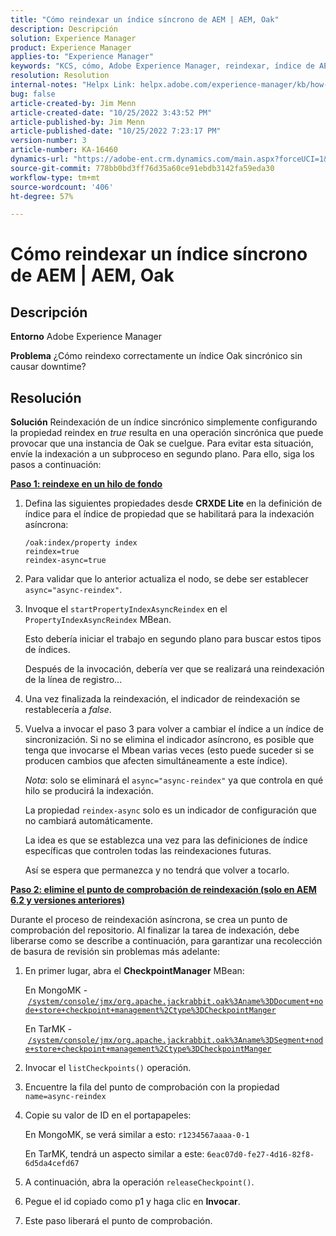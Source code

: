 ```yaml
---
title: "Cómo reindexar un índice síncrono de AEM | AEM, Oak"
description: Descripción
solution: Experience Manager
product: Experience Manager
applies-to: "Experience Manager"
keywords: "KCS, cómo, Adobe Experience Manager, reindexar, índice de AEM sincrónico, Oak"
resolution: Resolution
internal-notes: "Helpx Link: helpx.adobe.com/experience-manager/kb/how-to-reindex-a-synchronous-AEM-index-AEM-Oak.html"
bug: false
article-created-by: Jim Menn
article-created-date: "10/25/2022 3:43:52 PM"
article-published-by: Jim Menn
article-published-date: "10/25/2022 7:23:17 PM"
version-number: 3
article-number: KA-16460
dynamics-url: "https://adobe-ent.crm.dynamics.com/main.aspx?forceUCI=1&pagetype=entityrecord&etn=knowledgearticle&id=c36388d0-7b54-ed11-bba2-6045bd006b4b"
source-git-commit: 778bb0bd3ff76d35a60ce91ebdb3142fa59eda30
workflow-type: tm+mt
source-wordcount: '406'
ht-degree: 57%

---
```


# Cómo reindexar un índice síncrono de AEM | AEM, Oak

## Descripción


<b>Entorno</b>
Adobe Experience Manager

<b>Problema</b>
¿Cómo reindexo correctamente un índice Oak sincrónico sin causar downtime?


## Resolución


<b>Solución</b>
Reindexación de un índice sincrónico simplemente configurando la propiedad reindex en *true* resulta en una operación sincrónica que puede provocar que una instancia de Oak se cuelgue.
Para evitar esta situación, envíe la indexación a un subproceso en segundo plano.
Para ello, siga los pasos a continuación:

<b><u>Paso 1: reindexe en un hilo de fondo</u></b>

1. Defina las siguientes propiedades desde <b>CRXDE Lite</b> en la definición de índice para el índice de propiedad que se habilitará para la indexación asíncrona:<br>

   ```
   /oak:index/property index
   reindex=true
   reindex-async=true
   ```
2. Para validar que lo anterior actualiza el nodo, se debe ser establecer `async="async-reindex"`.
3. Invoque el `startPropertyIndexAsyncReindex` en el `PropertyIndexAsyncReindex` MBean.

   Esto debería iniciar el trabajo en segundo plano para buscar estos tipos de índices.

   Después de la invocación, debería ver que se realizará una reindexación de la línea de registro...
4. Una vez finalizada la reindexación, el indicador de reindexación se restablecería a *false*.
5. Vuelva a invocar el paso 3 para volver a cambiar el índice a un índice de sincronización. Si no se elimina el indicador asíncrono, es posible que tenga que invocarse el Mbean varias veces (esto puede suceder si se producen cambios que afecten simultáneamente a este índice).



   *Nota*: solo se eliminará el `async="async-reindex"` ya que controla en qué hilo se producirá la indexación.

   La propiedad `reindex-async` solo es un indicador de configuración que no cambiará automáticamente.

   La idea es que se establezca una vez para las definiciones de índice específicas que controlen todas las reindexaciones futuras.

   Así se espera que permanezca y no tendrá que volver a tocarlo.


<b><u>Paso 2: elimine el punto de comprobación de reindexación (solo en AEM 6.2 y versiones anteriores)</u></b>

Durante el proceso de reindexación asíncrona, se crea un punto de comprobación del repositorio.
Al finalizar la tarea de indexación, debe liberarse como se describe a continuación, para garantizar una recolección de basura de revisión sin problemas más adelante:

1. En primer lugar, abra el <b>CheckpointManager</b> MBean:

   En MongoMK - [`/system/console/jmx/org.apache.jackrabbit.oak%3Aname%3DDocument+node+store+checkpoint+management%2Ctype%3DCheckpointManger`](http://localhost:4502/system/console/jmx/org.apache.jackrabbit.oak%3Aname%3DDocument+node+store+checkpoint+management%2Ctype%3DCheckpointManger)

   En TarMK - [`/system/console/jmx/org.apache.jackrabbit.oak%3Aname%3DSegment+node+store+checkpoint+management%2Ctype%3DCheckpointManger`](http://localhost:4502/system/console/jmx/org.apache.jackrabbit.oak%3Aname%3DSegment+node+store+checkpoint+management%2Ctype%3DCheckpointManger)


2. Invocar el `listCheckpoints()` operación.
3. Encuentre la fila del punto de comprobación con la propiedad `name=async-reindex`
4. Copie su valor de ID en el portapapeles:

   En MongoMK, se verá similar a esto: `r1234567aaaa-0-1`

   En TarMK, tendrá un aspecto similar a este: `6eac07d0-fe27-4d16-82f8-6d5da4cefd67`


5. A continuación, abra la operación `releaseCheckpoint()`.
6. Pegue el id copiado como p1 y haga clic en <b>Invocar</b>.
7. Este paso liberará el punto de comprobación.

